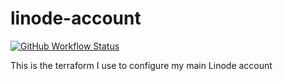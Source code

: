 linode-account
===========

[![GitHub Workflow Status](https://img.shields.io/github/workflow/status/akerl/linode-account/Build)](https://github.com/akerl/linode-account/actions)

This is the terraform I use to configure my main Linode account

